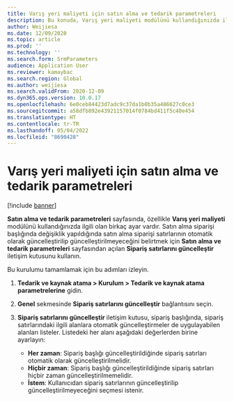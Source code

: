 ```yaml
---
title: Varış yeri maliyeti için satın alma ve tedarik parametreleri
description: Bu konuda, Varış yeri maliyeti modülünü kullandığınızda ilgili Satın alma ve tedarik parametrelerinin nasıl ayarlanacağı açıklanmaktadır.
author: Weijiesa
ms.date: 12/09/2020
ms.topic: article
ms.prod: ''
ms.technology: ''
ms.search.form: SrmParameters
audience: Application User
ms.reviewer: kamaybac
ms.search.region: Global
ms.author: weijiesa
ms.search.validFrom: 2020-12-09
ms.dyn365.ops.version: 10.0.17
ms.openlocfilehash: 6e0ceb84423d7adc9c37da1b0b35a486627c0ce3
ms.sourcegitcommit: a58dfb892e43921157014f0784bd411f5c40e454
ms.translationtype: HT
ms.contentlocale: tr-TR
ms.lasthandoff: 05/04/2022
ms.locfileid: "8690428"
---
```

# <a name="procurement-and-sourcing-parameters-for-landed-cost"></a>Varış yeri maliyeti için satın alma ve tedarik parametreleri

[!include [banner](../../includes/banner.md)]

**Satın alma ve tedarik parametreleri** sayfasında, özellikle **Varış yeri maliyeti** modülünü kullandığınızda ilgili olan birkaç ayar vardır. Satın alma siparişi başlığında değişiklik yapıldığında satın alma siparişi satırlarının otomatik olarak güncelleştirilip güncelleştirilmeyeceğini belirtmek için **Satın alma ve tedarik parametreleri** sayfasından açılan **Sipariş satırlarını güncelleştir** iletişim kutusunu kullanın.

Bu kurulumu tamamlamak için bu adımları izleyin.

1. **Tedarik ve kaynak atama \> Kurulum \> Tedarik ve kaynak atama parametrelerine** gidin.
1. **Genel** sekmesinde **Sipariş satırlarını güncelleştir** bağlantısını seçin.
1. **Sipariş satırlarını güncelleştir** iletişim kutusu, sipariş başlığında, sipariş satırlarındaki ilgili alanlara otomatik güncelleştirmeler de uygulayabilen alanları listeler. Listedeki her alanı aşağıdaki değerlerden birine ayarlayın:

    - **Her zaman**: Sipariş başlığı güncelleştirildiğinde sipariş satırları otomatik olarak güncelleştirilmelidir.
    - **Hiçbir zaman**: Sipariş başlığı güncelleştirildiğinde sipariş satırları hiçbir zaman güncelleştirilmemelidir.
    - **İstem**: Kullanıcıdan sipariş satırlarının güncelleştirilip güncelleştirilmeyeceğini seçmesi istenir.
